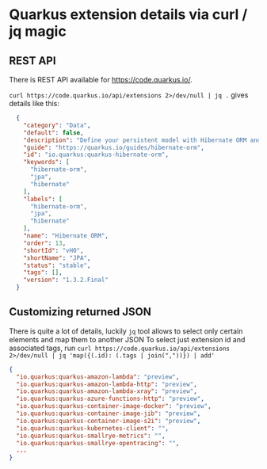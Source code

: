 # Quarkus extension details via curl / jq magic

## REST API
There is REST API available for https://code.quarkus.io/.

`curl https://code.quarkus.io/api/extensions 2>/dev/null | jq .` gives details like this:

```json
  {
    "category": "Data",
    "default": false,
    "description": "Define your persistent model with Hibernate ORM and JPA",
    "guide": "https://quarkus.io/guides/hibernate-orm",
    "id": "io.quarkus:quarkus-hibernate-orm",
    "keywords": [
      "hibernate-orm",
      "jpa",
      "hibernate"
    ],
    "labels": [
      "hibernate-orm",
      "jpa",
      "hibernate"
    ],
    "name": "Hibernate ORM",
    "order": 13,
    "shortId": "vH0",
    "shortName": "JPA",
    "status": "stable",
    "tags": [],
    "version": "1.3.2.Final"
  }
```

## Customizing returned JSON
There is quite a lot of details, luckily `jq` tool allows to select only certain elements and map them to another JSON
To select just extension id and associated tags, run `curl https://code.quarkus.io/api/extensions 2>/dev/null | jq 'map({(.id): (.tags | join(","))}) | add'`


```json
{
  "io.quarkus:quarkus-amazon-lambda": "preview",
  "io.quarkus:quarkus-amazon-lambda-http": "preview",
  "io.quarkus:quarkus-amazon-lambda-xray": "preview",
  "io.quarkus:quarkus-azure-functions-http": "preview",
  "io.quarkus:quarkus-container-image-docker": "preview",
  "io.quarkus:quarkus-container-image-jib": "preview",
  "io.quarkus:quarkus-container-image-s2i": "preview",
  "io.quarkus:quarkus-kubernetes-client": "",
  "io.quarkus:quarkus-smallrye-metrics": "",
  "io.quarkus:quarkus-smallrye-opentracing": "",
  ...
}
```